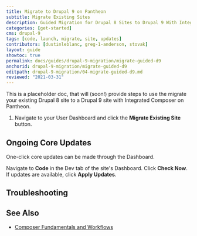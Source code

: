 ```yaml
---
title: Migrate to Drupal 9 on Pantheon
subtitle: Migrate Existing Sites
description: Guided Migration for Drupal 8 Sites to Drupal 9 With Integrated Composer on Pantheon
categories: [get-started]
cms: drupal-9
tags: [code, launch, migrate, site, updates]
contributors: [dustinleblanc, greg-1-anderson, stovak]
layout: guide
showtoc: true
permalink: docs/guides/drupal-9-migration/migrate-guided-d9
anchorid: drupal-9-migration/migrate-guided-d9
editpath: drupal-9-migration/04-migrate-guided-d9.md
reviewed: "2021-03-31"
---
```


This is a placeholder doc, that will (soon!) provide steps to use the migrate your existing Drupal 8 site to a Drupal 9 site with Integrated Composer on Pantheon.

1. Navigate to your User Dashboard and click the **Migrate Existing Site** button.


## Ongoing Core Updates

One-click core updates can be made through the Dashboard.

Navigate to **Code** in the Dev tab of the site's Dashboard. Click **Check Now**. If updates are available, click **Apply Updates**.

## Troubleshooting

<Partial file="composer-updating.md" />

## See Also

- [Composer Fundamentals and Workflows](/composer)
